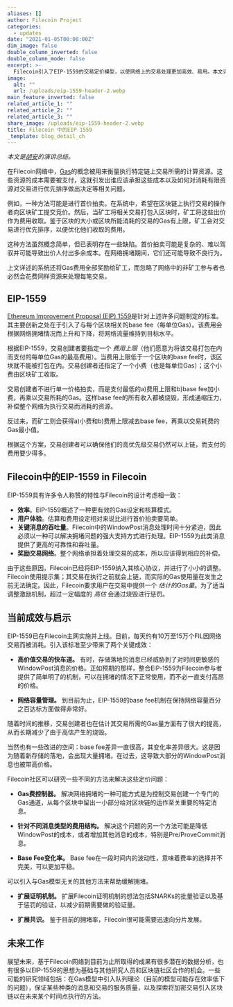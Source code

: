 ```yaml
---
aliases: []
author: Filecoin Project
categories:
  - updates
date: "2021-01-05T00:00:00Z"
dim_image: false
double_column_inverted: false
double_column_mode: false
excerpt: >-
  Filecoin引入了EIP-1559的交易定价模型，以使网络上的交易处理更加高效、易用。本文详细介绍了这一决定在Filecoin主网启动过程中产生的良好效果。
image:
  alt: ""
  url: /uploads/eip-1559-header-2.webp
main_feature_inverted: false
related_article_1: ""
related_article_2: ""
related_article_3: ""
share_image: /uploads/eip-1559-header-2.webp
title: Filecoin 中的EIP-1559
_template: blog_detail_ch
---
```


_本文是[胡安](https://www.youtube.com/watch?v=ABhyJXxTnJY&feature=youtu.be)的演讲总结。_

在Filecoin网络中，[Gas](https://filecoin.io/blog/filecoin-features-gas-fees/)的概念被用来衡量执行特定链上交易所需的计算资源。这些资源的成本需要被支付，这就引发出谁应该承担这些成本以及如何对消耗有限资源对交易进行优先排序做出决定等相关问题。

例如，一种方法可能是进行首价拍卖。在系统中，希望在区块链上执行交易的操作者向区块矿工提交竞价。然后，当矿工将相关交易打包入区块时，矿工将这些出价作为费用收取。鉴于区块的大小或区块所能消耗的交易的Gas有上限，矿工会对交易进行优先排序，以便优化他们收取的费用。

这种方法虽然概念简单，但已表明存在一些缺陷。首价拍卖可能是复杂的、难以驾驭并可能导致出价人付出多余成本。在网络拥堵期间，它们还可能导致不良行为。

上文详述的系统还将Gas费用全部奖励给矿工，而忽略了网络中的非矿工参与者也必然会花费同样资源来处理每笔交易。

## EIP-1559

[Ethereum Improvement Proposal (EIP) 1559](https://github.com/ethereum/EIPs/blob/master/EIPS/eip-1559.md)是针对上述许多问题制定的标准。其主要创新之处在于引入了与每个区块相关的base fee（每单位Gas）。该费用会根据网络拥堵情况而上升和下降，将网络流量维持到目标水平。

根据EIP-1559，交易创建者要指定一个 _费用上限_（他们愿意为将该交易打包在内而支付的每单位Gas的最高费用）。当费用上限低于一个区块的base fee时，该区块就不能被打包在内。交易创建者还指定了一个小费（也是每单位Gas）；这个小费由区块矿工收取。

交易创建者不进行单一价格拍卖，而是支付最低的a)费用上限和b)base fee加小费，再乘以交易所耗的Gas。这样base fee的所有收入都被烧毁，形成通缩压力，补偿整个网络为执行交易而消耗的资源。

反过来，而矿工则会获得a)小费和b)费用上限减去base fee，再乘以交易耗费的Gas最小值。

根据这个方案，交易创建者可以确保他们的高优先级交易仍然可以上链，而支付的费用要少得多。

## Filecoin中的EIP-1559 in Filecoin

EIP-1559具有许多令人称赞的特性与Filecoin的设计考虑相一致：

- **效率**。EIP-1559概述了一种更有效的Gas设定和核算模式。
- **用户体验**。估算和费用设定相对来说比进行首价拍卖要简单。
- **关键消息的吞吐量**。Filecoin中的WindowPost消息处理时间十分紧迫，因此必须以一种可以解决拥堵问题的强大支持方式进行处理。EIP-1559为此类消息提供了更高的可靠性和吞吐量。
- **奖励交易网络**。整个网络承担着处理交易的成本，所以应该得到相应的补偿。

由于这些原因，Filecoin已经将EIP-1559纳入其核心协议，并进行了小小的调整。Filecoin使用提示集；其交易在执行之前就会上链，而实际的Gas使用量在发生之前无法确定。因此，Filecoin要求用户在交易中提供一个 _估计的Gas量_。为了适当调整激励机制，超过一定幅度的 _高估_ 会通过烧毁进行惩罚。

## **当前成效与启示**

EIP-1559已在Filecoin主网实施并上线。目前，每天约有10万至15万个FIL因网络交易而被消耗。引入该标准至少带来了两个关键成效：

- **高价值交易的快车道。** 有时，存储落地的消息已经威胁到了对时间更敏感的WindowPost消息的价格。正如预期的那样，整合EIP-1559为Filecoin参与者提供了简单明了的机制，可以在拥堵的情况下正常使用，而不必一直支付高昂的价格。

- **网络容量管理。** 到目前为止，EIP-1559的base fee机制在保持网络容量百分之百达标方面做得非常好。

随着时间的推移，交易创建者也在估计其交易所需的Gas量方面有了很大的提高，从而长期减少了由于高估产生的烧毁。

当然也有一些改进的空间：base fee差异一直很高，其变化率差异很大。这是因为随着新存储的落地，会出现大量拥堵。在过去，这导致大部分的WindowPost消息也被带高价格。

Filecoin社区可以研究一些不同的方法来解决这些定价问题：

- **Gas费控制器。** 解决网络拥堵的一种可能方式是为控制交易创建一个专门的Gas通道，从每个区块中留出一小部分给对区块链的运作至关重要的特定消息。

- **针对不同消息类型的费用结构。** 解决这个问题的另一个方法可能是降低WindowPost的成本，或者增加其他消息的成本，特别是Pre/ProveCommit消息。

- **Base Fee变化率。** Base fee在一段时间内的波动性，意味着费率的选择并不完美，可以更加平稳。

可以引入与Gas模型无关的其他方法来帮助缓解拥堵。

- **扩展证明机制。** 扩展Filecoin证明机制的想法包括SNARKs的批量验证以及基于惩罚的验证，以减少前期需要做的验证量。

- **扩展共识。** 鉴于目前的拥堵率，Filecoin很可能需要迅速向分片发展。

## 未来工作

展望未来，基于Filecoin网络到目前为止所取得的成果有很多潜在的数据分析，也有很多以EIP-1559的思想为基础与其他研究人员和区块链社区合作的机会。一些可能的研究领域包括：在Gas模型中引入队列理论（目前的模型可能存在效率低下的问题），保证某些种类的消息和交易的服务质量，以及探索将加密交易引入区块链以在未来某个时间点执行的方法。
